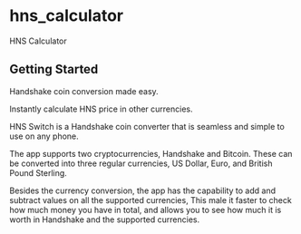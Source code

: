 # hns_calculator

HNS Calculator

## Getting Started

Handshake coin conversion made easy.

Instantly calculate HNS price in other currencies.

HNS Switch is a Handshake coin converter that is seamless and simple to use on any phone.

The app supports two cryptocurrencies, Handshake and Bitcoin. These can be converted into three regular currencies, US Dollar, Euro, and British Pound Sterling.

Besides the currency conversion, the app has the capability to add and subtract values on all the supported currencies, This male it faster to check how much money you have in total, and allows you to see how much it is worth in Handshake and the supported currencies.




